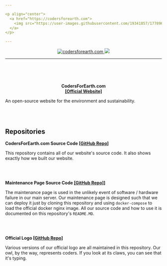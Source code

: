 ```yaml
---

<p align="center">
  <a href="https://codersforearth.com">
    <img src="https://user-images.githubusercontent.com/19341857/177896292-0837342f-120b-430b-a9bf-d4147f86f896.svg" width="350">
  </a>
</p>

---
```


<p align="center">
  <a href="https://github.com/CodersForEarth/codersforearth.com">
    <img alt="codersforearth.com" src="https://img.shields.io/badge/GitHub-codersforearth.com-brightgreen">
  </a>
  <a href="https://github.com/CodersForEarth/codersforearth.com/blob/main/LICENSE">
    <img src="https://badgen.net/github/license/CodersForEarth/codersforearth.com">
  </a>
</p>

---

<br>
<br>
<br>

<p align="center">
  <b>
    CodersForEarth.com<br>
    <a href="https://codersforearth.com">
      [Official Website]
    </a>
  </b>
</p>

An open-source website for the environment and sustainability.

<br>
<br>

## Repositories

**CodersForEarth.com Source Code [[GitHub Repo](https://github.com/CodersForEarth/codersforearth.com)]**

This repository contains all of our
website's source code. It also shows
exactly how we built our website.

<br>
<br>

**Maintenance Page Source Code [[GitHub Repo]](https://github.com/CodersForEarth/maintenance-page)]**

The maintenance page is used in the
unlikely event of software / hardware
failure in our main server. Our
maintenance page is designed such that
we can deploy it just by cloning
this repository and using `docker-compose`
to load the official docker nginx image.
All our source code and how to use it
is documented on this repository's `README.MD`.

<br>
<br>

**Official Logo [[GitHub Repo](https://github.com/CodersForEarth/.github)]**

Various versions of our official logo
are all maintained in this repository.
Our owl, by the way, represents coders.
If you look at its claws, you can see
that it's typing.


